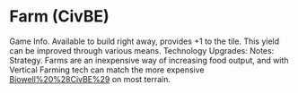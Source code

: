 # Farm (CivBE)

Game Info.
Available to build right away, provides +1 to the tile. This yield can be improved through various means.
Technology Upgrades:
Notes:
Strategy.
Farms are an inexpensive way of increasing food output, and with Vertical Farming tech can match the more expensive [Biowell%20%28CivBE%29](Biowell) on most terrain.